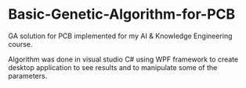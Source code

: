 # Basic-Genetic-Algorithm-for-PCB

GA solution for PCB implemented for my AI & Knowledge Engineering course.

Algorithm was done in visual studio C# using WPF framework to create desktop application to see results and to manipulate some of the parameters.
